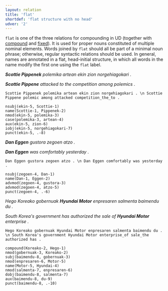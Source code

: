 ```yaml
---
layout: relation
title: 'flat'
shortdef: 'flat structure with no head'
udver: '2'
---
```


`flat` is one of the three relations for compounding in UD (together with [compound]() and [fixed]()). It is used for proper nouns constituted of multiple nominal elements.
Words joined by `flat` should all be part of a minimal noun phrase; otherwise, regular syntactic relations should be used.
In general, names are annotated in a flat, head-initial structure, in which all words in the name modify the first one using the `flat` label.

***Scottie Pippenek** polemika artean ekin zion norgehiagokari .*

***Scottie Pippene** attacked to the competition among polemics .*

~~~ sdparse
Scottie Pippenek polemika artean ekin zion norgehiagokari . \n Scottie Pippene polemic among attacked competition_the_to .

nsubj(ekin-5, Scottie-1)
name(Scottie-1, Pippenek-2)
nmod(ekin-5, polemika-3)
case(polemika-3, artean-4)
aux(ekin-5, zion-6)
iobj(ekin-5, norgehiagokari-7)
punct(ekin-5, .-8)
~~~

***Dan Eggen** gustora zegoen atzo .*

***Dan Eggen** was comfortably yesterday .*

~~~ sdparse
Dan Eggen gustora zegoen atzo . \n Dan Eggen comfortably was yesterday .

nsubj(zegoen-4, Dan-1)
name(Dan-1, Eggen-2)
advmod(zegoen-4, gustora-3)
advmod(zegoen-4, atzo-5)
punct(zegoen-4, .-6)
~~~

*Hego Koreako gobernuak **Hyundai Motor** enpresaren salmenta baimendu du .*

*South Korea's government has authorized the sale of **Hyundai Motor** enterprise .*

~~~ sdparse
Hego Koreako gobernuak Hyundai Motor enpresaren salmenta baimendu du . \n South Korea's government Hyundai Motor enterprise_of sale_the authorized has .

compound(Koreako-2, Hego-1)
nmod(gobernuak-3, Koreako-2)
subj(baimendu-8, gobernuak-3)
nmod(enpresaren-6, Motor-5)
name(Motor-5, Hyundai-4)
nmod(salmenta-7, enpresaren-6)
dobj(baimendu-8, salmenta-7)
aux(baimendu-8, du-9)
punct(baimendu-8, .-10)
~~~



<!-- Interlanguage links updated Pá kvě 14 11:09:05 CEST 2021 -->
